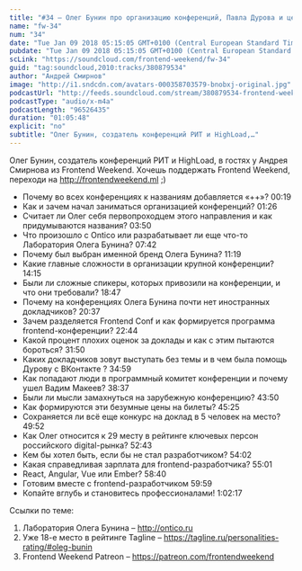 ```yaml
---
title: "#34 – Олег Бунин про организацию конференций, Павла Дурова и цены на билеты"
name: "fw-34"
num: "34"
date: "Tue Jan 09 2018 05:15:05 GMT+0100 (Central European Standard Time)"
pubdate: "Tue Jan 09 2018 05:15:05 GMT+0100 (Central European Standard Time)"
scLink: "https://soundcloud.com/frontend-weekend/fw-34"
guid: "tag:soundcloud,2010:tracks/380879534"
author: "Андрей Смирнов"
image: "http://i1.sndcdn.com/avatars-000358703579-bnobxj-original.jpg"
podcastUrl: "http://feeds.soundcloud.com/stream/380879534-frontend-weekend-fw-34.m4a"
podcastType: "audio/x-m4a"
podcastLength: "96526435"
duration: "01:05:48"
explicit: "no"
subtitle: "Олег Бунин, создатель конференций РИТ и HighLoad,…"
---
```

Олег Бунин, создатель конференций РИТ и HighLoad, в гостях у Андрея Смирнова из Frontend Weekend. Хочешь поддержать Frontend Weekend, переходи на http://frontendweekend.ml ;)

- Почему во всех конференциях к названиям добавляется «++»? 00:19
- Как и зачем начал заниматься организацией конференций? 01:26
- Считает ли Олег себя первопроходцем этого направления и как придумываются названия? 03:50
- Что произошло с Ontico или разрабатывает ли еще что-то Лаборатория Олега Бунина? 07:42
- Почему был выбран именной бренд Олега Бунина? 11:19
- Какие главные сложности в организации крупной конференции? 14:15
- Были ли сложные спикеры, которых привозили на конференции, и что они требовали? 18:47
- Почему на конференциях Олега Бунина почти нет иностранных докладчиков? 20:37
- Зачем разделяется Frontend Conf и как формируется программа frontend-конференции? 22:44
- Какой процент плохих оценок за доклады и как с этим пытаются бороться? 31:50
- Каких докладчиков зовут выступать без темы и в чем была помощь Дурову с ВКонтакте ? 34:59
- Как попадают люди в программный комитет конференции и почему ушел Вадим Макеев? 38:37
- Были ли мысли замахнуться на зарубежную конференцию? 43:50
- Как формируются эти безумные цены на билеты? 45:25
- Сохраняется ли всё еще конкурс на доклад в 5 человек на место? 49:52
- Как Олег относится к 29 месту в рейтинге ключевых персон российского digital-рынка? 52:43
- Кем бы хотел быть, если бы не стал разработчиком? 54:02
- Какая справедливая зарплата для frontend-разработчика? 55:01
- React, Angular, Vue или Ember? 58:40
- Готовим вместе с frontend-разработчиком 59:59
- Копайте вглубь и становитесь профессионалами! 1:02:17

Ссылки по теме:
1) Лаборатория Олега Бунина – http://ontico.ru
2) Уже 18-е место в рейтинге Tagline – https://tagline.ru/personalities-rating/#oleg-bunin
3) Frontend Weekend Patreon – https://patreon.com/frontendweekend